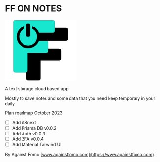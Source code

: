 # FF ON NOTES

<img src="assets/brand-ff-on-notes.svg" width="auto" height="200px" />

A text storage cloud based app.

Mostly to save notes and some data that you need keep temporary in your daily.

Plan roadmap October 2023

- [ ] Add i18next
- [ ] Add Prisma DB v0.0.2
- [ ] Add Auth v0.0.3
- [ ] Add 2FA v0.0.4
- [ ] Add Material Tailwind UI

By Against Fomo [www.againstfomo.com](https://www.againstfomo.com)

